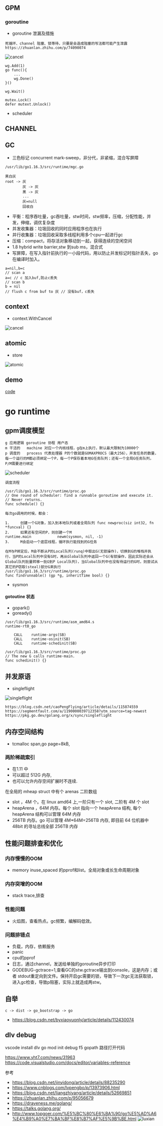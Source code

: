 ## GPM
### goroutine
- goroutine 泄漏及措施
```
死循环、channel 阻塞、锁等待，只要是会造成阻塞的写法都可能产生泄露
https://zhuanlan.zhihu.com/p/74090074
```
![cancel](files/22-go-ctx-cancel.svg)
```
wg.Add(1)
go func(){
    ...
    wg.Done()
}()

wg.Wait()
```
```
mutex.Lock()
defer mutext.Unlock()
```

- scheduler

## CHANNEL

## GC
- 三色标记 concurrent mark-sweep，非分代，非紧缩，混合写屏障
```
/usr/lib/go1.16.3/src/runtime/mgc.go

黑白灰
root -> 灰
        灰 -> 灰
        黑 -> 灰
        ...
        灰=null
        回收白
```
- 平衡：程序吞吐量，gc吞吐量，stw时间，stw频率，压缩，分配性能，并发，伸缩，调优复杂度
- 并发收集器：垃圾回收的同时应用程序也在执行
- 并行收集器：垃圾回收采取多线程利用多个cpu一起进行gc
- 压缩：compact，将存活对象移动到一起，获得连续的空闲空间
- 1.8 hybrid write barrier,stw 到sub ms，混合式
- 写屏障，在写入指针前执行的一小段代码，用以防止并发标记时指针丢失，go在编译时加入。
```
a=nil,b=c
// scan a
a=c // c 加入buf,防止c丢失
// scan b
b = nil
// flush c from buf to 灰 // 没有buf，c丢失
```

## context

- context.WithCancel

![cancel](files/22-go-ctx-cancel.svg)

## atomic
- store

![atomic](files/atomic.svg)

## demo
[code](https://github.com/drcwr/godemos)


# go runtime 
## gpm调度模型 
```
g 应用逻辑 goroutine 协程 用户态
m 干活的   machine 对应一个内核线程，g在m上执行，默认最大限制为10000个
p 调度的   process 代表处理器 P的个数就是GOMAXPROCS（最大256），并发任务的数量，每一个运行的M都必须绑定一个P，每一个P保存着本地G任务队列；还有一个全局G任务队列，P/M需要进行绑定
```

![scheduler](files/22-go-goroutine.svg)
```
调度流程

/usr/lib/go1.16.3/src/runtime/proc.go
// One round of scheduler: find a runnable goroutine and execute it.
// Never returns.
func schedule() {}

每次go调用的时候，都会：

1.     创建一个G对象，加入到本地队列或者全局队列 func newproc(siz int32, fn *funcval) {}
2.     如果还有空闲的P，则创建一个M
runtime.main 			newm(sysmon, nil, -1)
3.     M会启动一个底层线程，循环执行能找到的G任务

在M与P绑定后，M会不断从P的Local队列(runq)中取出G(无锁操作)，切换到G的堆栈并执行，当P的Local队列中没有G时，再从Global队列中返回一个G(有锁操作，因此实际还会从Global队列批量转移一批G到P Local队列)，当Global队列中也没有待运行的G时，则尝试从其它的P窃取(steal)部分G来执行
/usr/lib/go1.16.3/src/runtime/proc.go
func findrunnable() (gp *g, inheritTime bool) {}

```
- sysmon

#### gotoutine 状态
- gopark()
- goready()


```
/usr/lib/go1.16.3/src/runtime/asm_amd64.s
runtime·rt0_go

	CALL	runtime·args(SB)
	CALL	runtime·osinit(SB)
	CALL	runtime·schedinit(SB)

/usr/lib/go1.16.3/src/runtime/proc.go
// The new G calls runtime·main.
func schedinit() {}

```


## 并发原语
- singleflight

![singleflight](files/22-go-singleflight.svg)

```
https://blog.csdn.net/caoPengFlying/article/details/115874559
https://segmentfault.com/a/1190000039712358?utm_source=tag-newest
https://pkg.go.dev/golang.org/x/sync/singleflight
```

## 内存空间结构
- tcmalloc span,go page=8kB,
### 两阶稀疏索引
- 在1.11 中
- 可以超过 512G 内存, 
- 也可以允许内存空间扩展时不连续.
 
 在全局的 mheap struct 中有个 arenas 二阶数组
 - slot ，4M 个。在 linux amd64 上,一阶只有一个 slot, 二阶有 4M 个 slot
 - heapArena ，64M 内存。每个 slot 指向一个 heapArena 结构, 每个 heapArena 结构可以管理 64M 内存
 - 256TB 内存。go 可以管理 4M*64M=256TB 内存, 即目前 64 位机器中 48bit 的寻址总线全部 256TB 内存






## 性能问题排查和优化
### 内存慢慢的OOM
- memory inuse_spaced 的pprof和list。全局对象或长生命周期对象
### 内存突增的OOM
- stack trace,排查
### 性能问题
- 火焰图，查看热点。gc频繁，编解码低效。

### 问题排错点
- 负载，内存，依赖服务
- panic
- cpu的pprof
- 日志，通过channel，发送给单独的goroutine异步打印
- GODEBUG-gctrace=1,查看GC的stw.gctrace输出到console，这是内存；或者 stdout重定向到文件。保持开启gc需要的锁，导致下一次gc无法获取锁，进入gc检查，导致p阻塞，实际上就造成两stw。



## 自举
```
c -> dist -> go_bootstrap -> go

```
- https://blog.csdn.net/byxiaoyuonly/article/details/112430074

## dlv debug
vscode
install dlv
go mod init
debug f5
gopath 路径打开代码

https://www.yht7.com/news/31963
https://code.visualstudio.com/docs/editor/variables-reference

参考
- https://blog.csdn.net/jinyidong/article/details/88235290
- https://www.cnblogs.com/lvpengbo/p/13973906.html
- https://blog.csdn.net/liangzhiyang/article/details/52669851
- https://zhuanlan.zhihu.com/p/95056679
- https://draveness.me/golang/
- https://talks.golang.org/
- http://www.topgoer.com/%E5%BC%80%E6%BA%90/go%E5%AD%A6%E4%B9%A0%E7%BA%BF%E8%B7%AF%E5%9B%BE.html
![luxian](files/goluxian.png)

